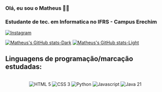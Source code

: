 ### Olá, eu sou o Matheus 👋🏼
### Estudante de tec. em Informatica no IFRS - Campus Erechim
[![Instagram](https://img.shields.io/badge/Instagram-E4405F?style=for-the-badge&logo=instagram&logoColor=white)](https://www.instagram.com/vargas.matheuss/)

[![Matheus's GitHub stats-Dark](https://github-readme-stats.vercel.app/api?username=MatheusdVargas&show_icons=true&theme=dark#gh-dark-mode-only)](https://github.com/MatheusdVargas/github-readme-stats#gh-dark-mode-only)
[![Matheus's GitHub stats-Light](https://github-readme-stats.vercel.app/api?username=MatheusdVargas&show_icons=true&theme=default#gh-light-mode-only)](https://github.com/MatheusdVargas/github-readme-stats#gh-light-mode-only)
 ## Linguagens de programação/marcação estudadas:

 <div align="center" style="display: inline_block"><br>
   <img alt="HTML 5" src="https://img.shields.io/badge/HTML-239120?style=for-the-badge&logo=html5&logoColor=white">
    <img alt="CSS 3" src="https://img.shields.io/badge/CSS-239120?&style=for-the-badge&logo=css3&logoColor=white">
    <img alt="Python" src="https://img.shields.io/badge/Python-3776AB?style=for-the-badge&logo=python&logoColor=white">
    <img alt="Javascript" src="https://img.shields.io/badge/JavaScript-323330?style=for-the-badge&logo=javascript&logoColor=F7DF1E">
    <img alt="Java 21" src="https://img.shields.io/badge/Java-ED8B00?style=for-the-badge&logo=openjdk&logoColor=white">
 </div>

